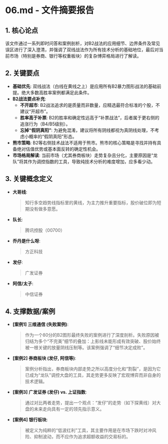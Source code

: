 # 06.md - 文件摘要报告

## 1. 核心论点
该文件通过一系列即时问答和案例剖析，对B2战法的应用细节、边界条件及常见误区进行了深入澄清，并强调了双线战法作为所有技术分析的基础地位，最后对当前市场（特别是券商、银行等权重板块）的复杂博弈格局进行了解读。

## 2. 关键要点
- **基础优先**: 双线战法（白线在黄线之上）是应用所有B2暴力图形战法的基础前提。绝大多数高胜率案例都满足此条件。
- **B2战法要点补充**:
    - **不开超市**: B2战法追求的是质量而非数量，应精选最符合标准的个股，不建议“开超市”。
    - **胜率高于补票**: B2的胜率和确定性远高于“补票战法”，后者属于更右侧的追涨行为（B4/B5级别）。
    - **忘掉“假阴真阳”**: 为避免混淆，建议将所有阴线都视为真阴线处理，不考虑小概率的“假阴真阳”形态。
- **熊市策略**: B2等右侧技术战法不适用于熊市。熊市的核心策略是寻找并持有具备绝对估值优势或基本面反转的确定性机会。
- **市场格局解读**: 当前市场（尤其券商板块）走势复杂且分化，主要原因是“龙队”将其作为调控指数的工具，导致纯技术分析的难度增加，应多看少动。

## 3. 关键概念定义
- **大哥线**: 
  > 知行多空趋势线指标里的黄线，为主力推升重要指标，股价破位即为短期没有做多意愿。
- **队长**: 
  > 腾讯控股（00700）
- **乔丹是什么呀**: 
  > 方正科技
- **发仔**: 
  > 广发证券
- **阿信/太子**: 
  > 中信证券

## 4. 支撑数据/案例
- **[案例1] 三维通信 (失败案例)**: 
  > 作为一个80分的B2图形最终失败的案例进行了深度剖析。失败原因被归结为多个“不完美”细节的叠加：上影线未能形成有效突破、股价始终被一根关键的放量阴线压制等。该案例强调了“细节决定成败”。
- **[案例2] 券商板块 (发仔, 阿信等)**: 
  > 案例分析指出，券商板块内部走势之所以高度分化和“割裂”，是因为它已成为“龙队”调控大盘的工具，其走势更多反映了宏观博弈而非自身的技术逻辑。
- **[案例3] 广发证券 (发仔) vs. 上证指数**: 
  > 通过对比两者走势，提出一个观点：“发仔”的走势（如下探黄线）对大盘的未来走向具有一定的领先指示意义。
- **[案例4] 银行板块**: 
  > 被定义为纯粹的“低波红利”工具，其主要作用是在市场下跌时对冲风险、抑制波动，而不应作为追求超额收益的交易标的。
